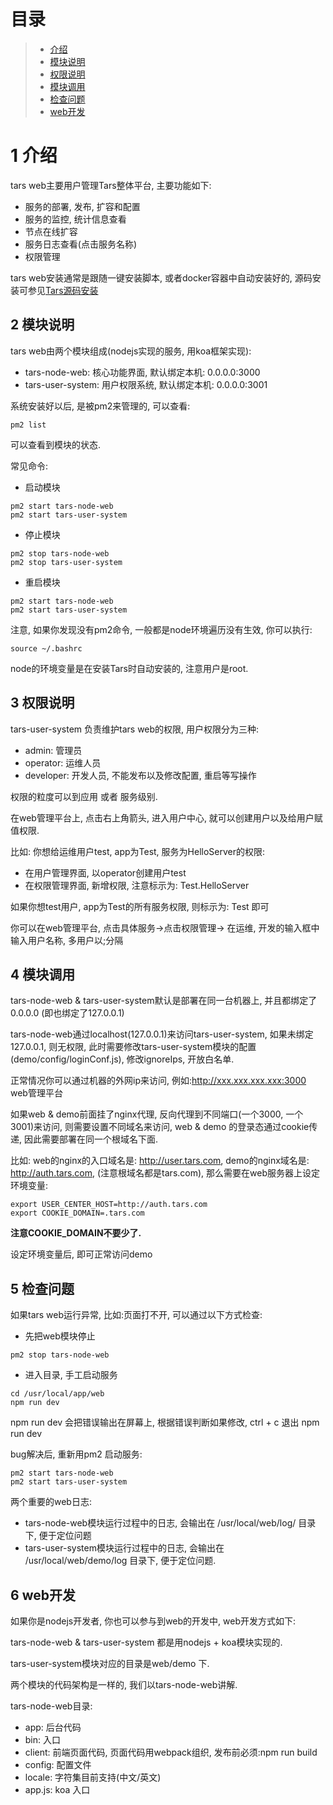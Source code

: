 
# 目录
> * [介绍](#chapter-1)
> * [模块说明](#chapter-2)
> * [权限说明](#chapter-3)
> * [模块调用](#chapter-4)
> * [检查问题](#chapter-5)
> * [web开发](#chapter-6)

# 1 <a id="chapter-1"></a>介绍

tars web主要用户管理Tars整体平台, 主要功能如下:
- 服务的部署, 发布, 扩容和配置
- 服务的监控, 统计信息查看
- 节点在线扩容
- 服务日志查看(点击服务名称)
- 权限管理

tars web安装通常是跟随一键安装脚本, 或者docker容器中自动安装好的, 源码安装可参见[Tars源码安装](source.md)

## 2 <a id="chapter-2"></a>模块说明

tars web由两个模块组成(nodejs实现的服务, 用koa框架实现):
- tars-node-web: 核心功能界面, 默认绑定本机: 0.0.0.0:3000 
- tars-user-system: 用户权限系统, 默认绑定本机: 0.0.0.0:3001

系统安装好以后, 是被pm2来管理的, 可以查看:
```
pm2 list
```

可以查看到模块的状态.

常见命令:
- 启动模块
```
pm2 start tars-node-web
pm2 start tars-user-system
```

- 停止模块
```
pm2 stop tars-node-web
pm2 stop tars-user-system
```
- 重启模块
```
pm2 start tars-node-web
pm2 start tars-user-system
```

注意, 如果你发现没有pm2命令, 一般都是node环境遍历没有生效, 你可以执行:
```
source ~/.bashrc
```

node的环境变量是在安装Tars时自动安装的, 注意用户是root.

## 3 <a id="chapter-3"></a>权限说明

tars-user-system 负责维护tars web的权限, 用户权限分为三种:
- admin: 管理员
- operator: 运维人员
- developer: 开发人员, 不能发布以及修改配置, 重启等写操作

权限的粒度可以到应用 或者 服务级别.

在web管理平台上, 点击右上角箭头, 进入用户中心, 就可以创建用户以及给用户赋值权限.

比如: 你想给运维用户test, app为Test, 服务为HelloServer的权限:
- 在用户管理界面, 以operator创建用户test
- 在权限管理界面, 新增权限, 注意标示为: Test.HelloServer

如果你想test用户, app为Test的所有服务权限, 则标示为: Test 即可

你可以在web管理平台, 点击具体服务->点击权限管理-> 在运维, 开发的输入框中输入用户名称, 多用户以;分隔


## 4 <a id="chapter-4"></a>模块调用

tars-node-web & tars-user-system默认是部署在同一台机器上, 并且都绑定了0.0.0.0 (即也绑定了127.0.0.1)

tars-node-web通过localhost(127.0.0.1)来访问tars-user-system, 如果未绑定127.0.0.1, 则无权限, 此时需要修改tars-user-system模块的配置(demo/config/loginConf.js), 修改ignoreIps, 开放白名单.

正常情况你可以通过机器的外网ip来访问, 例如:http://xxx.xxx.xxx.xxx:3000 web管理平台

如果web & demo前面挂了nginx代理, 反向代理到不同端口(一个3000, 一个3001)来访问, 则需要设置不同域名来访问, web & demo 的登录态通过cookie传递, 因此需要部署在同一个根域名下面.

比如: web的nginx的入口域名是: http://user.tars.com, demo的nginx域名是: http://auth.tars.com, (注意根域名都是tars.com), 那么需要在web服务器上设定环境变量:

```
export USER_CENTER_HOST=http://auth.tars.com
export COOKIE_DOMAIN=.tars.com
```

**注意COOKIE_DOMAIN不要少了.**

设定环境变量后, 即可正常访问demo

## 5 <a id="chapter-4"></a>检查问题

如果tars web运行异常, 比如:页面打不开, 可以通过以下方式检查:

- 先把web模块停止
```
pm2 stop tars-node-web
```

- 进入目录, 手工启动服务
```
cd /usr/local/app/web
npm run dev
```

npm run dev 会把错误输出在屏幕上, 根据错误判断如果修改, ctrl + c 退出 npm run dev

bug解决后, 重新用pm2 启动服务:
```
pm2 start tars-node-web
pm2 start tars-user-system
```

两个重要的web日志:
- tars-node-web模块运行过程中的日志, 会输出在 /usr/local/web/log/ 目录下, 便于定位问题
- tars-user-system模块运行过程中的日志, 会输出在 /usr/local/web/demo/log 目录下, 便于定位问题.

## 6 <a id="chapter-5"></a>web开发

如果你是nodejs开发者, 你也可以参与到web的开发中, web开发方式如下:

tars-node-web & tars-user-system 都是用nodejs + koa模块实现的.

tars-user-system模块对应的目录是web/demo 下.

两个模块的代码架构是一样的, 我们以tars-node-web讲解.

tars-node-web目录:
- app: 后台代码
- bin: 入口
- client: 前端页面代码, 页面代码用webpack组织, 发布前必须:npm run build
- config: 配置文件
- locale: 字符集目前支持(中文/英文)
- app.js: koa 入口
